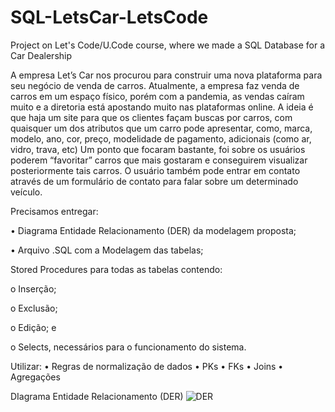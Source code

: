 # SQL-LetsCar-LetsCode
Project on Let's Code/U.Code course, where we made a SQL Database for a Car Dealership

A empresa Let’s Car nos procurou para construir uma nova plataforma para seu negócio de venda de carros.
Atualmente, a empresa faz venda de carros em um espaço físico, porém com a pandemia, as vendas caíram muito e a diretoria está apostando muito nas plataformas online.
A ideia é que haja um site para que os clientes façam buscas por carros, com quaisquer um dos atributos que um carro pode apresentar, como, marca, modelo, ano, cor, preço, modelidade de pagamento, adicionais (como ar, vidro, trava, etc)
Um ponto que focaram bastante, foi sobre os usuários poderem “favoritar” carros que mais gostaram e conseguirem visualizar posteriormente tais carros.
O usuário também pode entrar em contato através de um formulário de contato para falar sobre um determinado veículo.

Precisamos entregar:

• Diagrama Entidade Relacionamento (DER) da modelagem proposta;

• Arquivo .SQL com a Modelagem das tabelas;

Stored Procedures para todas as tabelas contendo:

o Inserção;

o Exclusão;

o Edição; e

o Selects, necessários para o funcionamento do sistema.

Utilizar:
• Regras de normalização de dados
• PKs
• FKs
• Joins
• Agregações


DIagrama Entidade Relacionamento (DER)
![DER](https://user-images.githubusercontent.com/85952745/133908262-f66cc2f2-9bd1-4ee6-b3ce-3bf60321c731.jpg)
